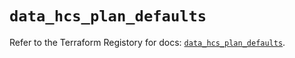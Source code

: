 # `data_hcs_plan_defaults`

Refer to the Terraform Registory for docs: [`data_hcs_plan_defaults`](https://www.terraform.io/docs/providers/hcs/d/plan_defaults).
